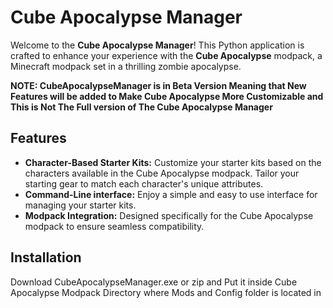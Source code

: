 # Cube Apocalypse Manager

Welcome to the **Cube Apocalypse Manager**! This Python application is crafted to enhance your experience with the **Cube Apocalypse** modpack, a Minecraft modpack set in a thrilling zombie apocalypse.

**NOTE: CubeApocalypseManager is in Beta Version Meaning that New Features will be added to Make Cube Apocalypse More Customizable and This is Not The Full version of The Cube Apocalypse Manager**

## Features

- **Character-Based Starter Kits:** Customize your starter kits based on the characters available in the Cube Apocalypse modpack. Tailor your starting gear to match each character's unique attributes.
- **Command-Line interface:** Enjoy a simple and easy to use interface for managing your starter kits.
- **Modpack Integration:** Designed specifically for the Cube Apocalypse modpack to ensure seamless compatibility.

## Installation

Download CubeApocalypseManager.exe or zip and Put it inside Cube Apocalypse Modpack Directory where Mods and Config folder is located in
